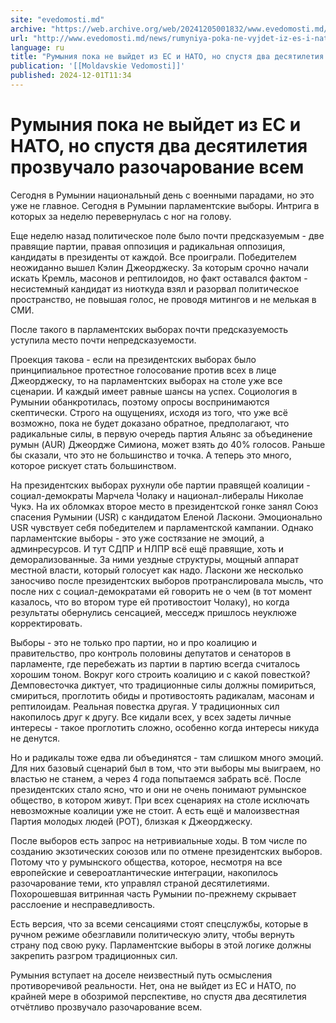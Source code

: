 ```yaml
---
site: "evedomosti.md"
archive: "https://web.archive.org/web/20241205001832/www.evedomosti.md/news/rumyniya-poka-ne-vyjdet-iz-es-i-nato-no-spustya-dva-desyatil"
url: "http://www.evedomosti.md/news/rumyniya-poka-ne-vyjdet-iz-es-i-nato-no-spustya-dva-desyatil"
language: ru
title: "Румыния пока не выйдет из ЕС и НАТО, но спустя два десятилетия прозвучало разочарование всем"
publication: '[[Moldavskie Vedomosti]]'
published: 2024-12-01T11:34
---
```


# Румыния пока не выйдет из ЕС и НАТО, но спустя два десятилетия прозвучало разочарование всем

Сегодня в Румынии национальный день с военными парадами, но это уже не главное. Сегодня в Румынии парламентские выборы. Интрига в которых за неделю перевернулась с ног на голову.

Еще неделю назад политическое поле было почти предсказуемым - две правящие партии, правая оппозиция и радикальная оппозиция, кандидаты в президенты от каждой. Все проиграли. Победителем неожиданно вышел Кэлин Джеорджеску. За которым срочно начали искать Кремль, масонов и рептилоидов, но факт оставался фактом - несистемный кандидат из ниоткуда взял и разорвал политическое пространство, не повышая голос, не проводя митингов и не мелькая в СМИ.

После такого в парламентских выборах почти предсказуемость уступила место почти непредсказуемости.

Проекция такова - если на президентских выборах было принципиальное протестное голосование против всех в лице Джеорджеску, то на парламентских выборах на столе уже все сценарии. И каждый имеет равные шансы на успех. Социология в Румынии обанкротилась, поэтому опросы воспринимаются скептически. Строго на ощущениях, исходя из того, что уже всё возможно, пока не будет доказано обратное, предполагают, что радикальные силы, в первую очередь партия Альянс за объединение румын (AUR) Джеордже Симиона, может взять до 40% голосов. Раньше бы сказали, что это не большинство и точка. А теперь это много, которое рискует стать большинством.

На президентских выборах рухнули обе партии правящей коалиции - социал-демократы Марчела Чолаку и национал-либералы Николае Чукэ. На их обломках второе место в президентской гонке занял Союз спасения Румынии (USR) с кандидатом Еленой Ласкони. Эмоционально USR чувствует себя победителем и парламентской кампании. Однако парламентские выборы - это уже состязание не эмоций, а админресурсов. И тут СДПР и НЛПР всё ещё правящие, хоть и деморализованные. За ними уездные структуры, мощный аппарат местной власти, который голосует как надо. Ласкони же несколько заносчиво после президентских выборов протранслировала мысль, что после них с социал-демократами ей говорить не о чем (в тот момент казалось, что во втором туре ей противостоит Чолаку), но когда результаты обернулись сенсацией, месседж пришлось неуклюже корректировать.

Выборы - это не только про партии, но и про коалицию и правительство, про контроль половины депутатов и сенаторов в парламенте, где перебежать из партии в партию всегда считалось хорошим тоном. Вокруг кого строить коалицию и с какой повесткой? Демповесточка диктует, что традиционные силы должны помириться, смириться, проглотить обиды и противостоять радикалам, масонам и рептилоидам. Реальная повестка другая. У традиционных сил накопилось друг к другу. Все кидали всех, у всех задеты личные интересы - такое проглотить сложно, особенно когда интересы никуда не денутся.

Но и радикалы тоже едва ли объединятся - там слишком много эмоций. Для них базовый сценарий был в том, что эти выборы мы выиграем, но властью не станем, а через 4 года попытаемся забрать всё. После президентских стало ясно, что и они не очень понимают румынское общество, в котором живут. При всех сценариях на столе исключать невозможные коалиции уже не стоит. А есть ещё и малоизвестная Партия молодых людей (POT), близкая к Джеорджеску.

После выборов есть запрос на нетривиальные ходы. В том числе по созданию экзотических союзов или по отмене президентских выборов. Потому что у румынского общества, которое, несмотря на все европейские и североатлантические интеграции, накопилось разочарование теми, кто управлял страной десятилетиями. Похорошевшая витринная часть Румынии по-прежнему скрывает расслоение и несправедливость.

Есть версия, что за всеми сенсациями стоят спецслужбы, которые в ручном режиме обезглавили политическую элиту, чтобы вернуть страну под свою руку. Парламентские выборы в этой логике должны закрепить разгром традиционных сил.

Румыния вступает на доселе неизвестный путь осмысления противоречивой реальности. Нет, она не выйдет из ЕС и НАТО, по крайней мере в обозримой перспективе, но спустя два десятилетия отчётливо прозвучало разочарование всем. 